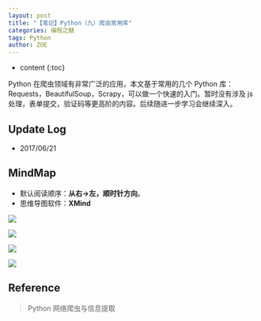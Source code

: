 ```yaml
---
layout: post
title: "【笔记】Python（九）爬虫常用库"
categories: 编程之魅
tags: Python
author: ZOE
---
```


* content
{:toc}

Python 在爬虫领域有非常广泛的应用，本文基于常用的几个 Python 库：Requests，BeautifulSoup，Scrapy，可以做一个快速的入门。暂时没有涉及 js 处理，表单提交，验证码等更高阶的内容。后续随进一步学习会继续深入。




## Update Log
- 2017/06/21

## MindMap
* 默认阅读顺序：**从右→左，顺时针方向**。
* 思维导图软件：**XMind**

![](https://raw.githubusercontent.com/woaielf/woaielf.github.io/master/_posts/Pic/1706/170621-1.png)

![](https://raw.githubusercontent.com/woaielf/woaielf.github.io/master/_posts/Pic/1706/170621-2.png)

![](https://raw.githubusercontent.com/woaielf/woaielf.github.io/master/_posts/Pic/1706/170621-3.png)

![](https://raw.githubusercontent.com/woaielf/woaielf.github.io/master/_posts/Pic/1706/170621-4.png)



## Reference
> Python 网络爬虫与信息提取
